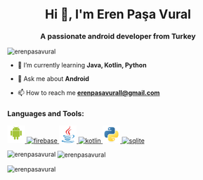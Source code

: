 <h1 align="center">Hi 👋, I'm Eren Paşa Vural</h1>
<h3 align="center">A passionate android developer from Turkey</h3>

<p align="left"> <img src="https://komarev.com/ghpvc/?username=erenpasavural&label=Profile%20views&color=0e75b6&style=flat" alt="erenpasavural" /> </p>

- 🌱 I’m currently learning **Java, Kotlin, Python**

- 💬 Ask me about **Android**

- 📫 How to reach me **erenpasavurall@gmail.com**


<h3 align="left">Languages and Tools:</h3>
<p align="left"> <a href="https://developer.android.com" target="_blank" rel="noreferrer"> <img src="https://raw.githubusercontent.com/devicons/devicon/master/icons/android/android-original-wordmark.svg" alt="android" width="40" height="40"/> </a> <a href="https://firebase.google.com/" target="_blank" rel="noreferrer"> <img src="https://www.vectorlogo.zone/logos/firebase/firebase-icon.svg" alt="firebase" width="40" height="40"/> </a> <a href="https://www.java.com" target="_blank" rel="noreferrer"> <img src="https://raw.githubusercontent.com/devicons/devicon/master/icons/java/java-original.svg" alt="java" width="40" height="40"/> </a> <a href="https://kotlinlang.org" target="_blank" rel="noreferrer"> <img src="https://www.vectorlogo.zone/logos/kotlinlang/kotlinlang-icon.svg" alt="kotlin" width="40" height="40"/> </a> <a href="https://www.python.org" target="_blank" rel="noreferrer"> <img src="https://raw.githubusercontent.com/devicons/devicon/master/icons/python/python-original.svg" alt="python" width="40" height="40"/> </a> <a href="https://www.sqlite.org/" target="_blank" rel="noreferrer"> <img src="https://www.vectorlogo.zone/logos/sqlite/sqlite-icon.svg" alt="sqlite" width="40" height="40"/> </a> </p>

<p><img align="left" src="https://github-readme-stats.vercel.app/api/top-langs?username=erenpasavural&show_icons=true&locale=en&layout=compact" alt="erenpasavural" /></p>

<p>&nbsp;<img align="center" src="https://github-readme-stats.vercel.app/api?username=erenpasavural&show_icons=true&locale=en" alt="erenpasavural" /></p>

<p><img align="center" src="https://github-readme-streak-stats.herokuapp.com/?user=erenpasavural&" alt="erenpasavural" /></p>
